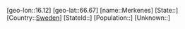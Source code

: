 ﻿---
location: [66.67,16.12]
type: City
tags:
- geo/City


SpocWebEntityId: 32426
isDeleted: false
confidential: public

---
[geo-lon::16.12]
[geo-lat::66.67]
[name::Merkenes]
[State::]
[Country::[Sweden](geo/Continent/Europe/Sweden.md)]
[StateId::]
[Population::]
[Unknown::]

